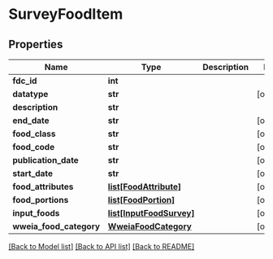 # SurveyFoodItem

## Properties
Name | Type | Description | Notes
------------ | ------------- | ------------- | -------------
**fdc_id** | **int** |  | 
**datatype** | **str** |  | [optional] 
**description** | **str** |  | 
**end_date** | **str** |  | [optional] 
**food_class** | **str** |  | [optional] 
**food_code** | **str** |  | [optional] 
**publication_date** | **str** |  | [optional] 
**start_date** | **str** |  | [optional] 
**food_attributes** | [**list[FoodAttribute]**](FoodAttribute.md) |  | [optional] 
**food_portions** | [**list[FoodPortion]**](FoodPortion.md) |  | [optional] 
**input_foods** | [**list[InputFoodSurvey]**](InputFoodSurvey.md) |  | [optional] 
**wweia_food_category** | [**WweiaFoodCategory**](WweiaFoodCategory.md) |  | [optional] 

[[Back to Model list]](../README.md#documentation-for-models) [[Back to API list]](../README.md#documentation-for-api-endpoints) [[Back to README]](../README.md)

